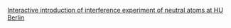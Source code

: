 [Interactive introduction of interference experiment of neutral atoms at HU Berlin](http://sascha.vowe.eu/SSBM/)
